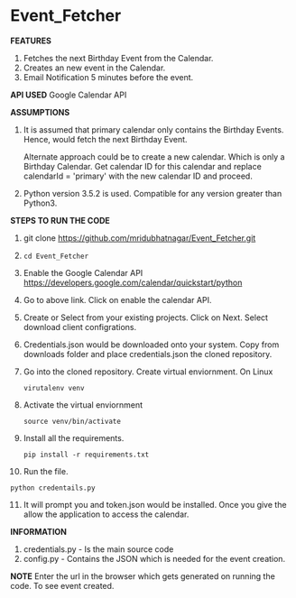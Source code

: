 # Event_Fetcher


**FEATURES**
1. Fetches the next Birthday Event from the Calendar.
2. Creates an new event in the Calendar.
3. Email Notification 5 minutes before the event.

**API USED**
Google Calendar API

**ASSUMPTIONS**

1. It is assumed that primary calendar only contains the Birthday Events. Hence, would fetch the next Birthday Event. 

    Alternate approach could be to create a new calendar. Which is only a Birthday Calendar. Get calendar ID for this
    calendar and replace calendarId = 'primary' with the new calendar ID and proceed.
    
2. Python version 3.5.2 is used. Compatible for any version greater than Python3.


**STEPS TO RUN THE CODE**

1. git clone https://github.com/mridubhatnagar/Event_Fetcher.git
2. `cd Event_Fetcher`
3. Enable the Google Calendar API https://developers.google.com/calendar/quickstart/python
4. Go to above link. Click on enable the calendar API.
5. Create or Select from your existing projects. Click on Next. Select download client configrations. 
6. Credentials.json would be downloaded onto your system. Copy from downloads folder and place credentials.json
   the cloned repository.
7. Go into the cloned repository. Create virtual enviornment.
   On Linux
   
   `virutalenv venv`
   
8. Activate the virtual enviornment

   `source venv/bin/activate`
   
9. Install all the requirements.

   `pip install -r requirements.txt`

10. Run the file. 

   `python credentails.py`

11. It will prompt you and token.json would be installed. Once you give the
   allow the application to access the calendar.

**INFORMATION**

1. credentials.py - Is the main source code 
2. config.py - Contains the JSON which is needed for the event creation.


**NOTE**
Enter the url in the browser which gets generated on running the code. To see event created.



